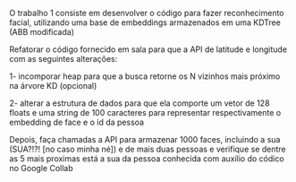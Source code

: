 O trabalho 1 consiste em desenvolver o código para fazer reconhecimento facial, utilizando uma base de embeddings armazenados em uma KDTree (ABB modificada)

Refatorar o código fornecido em sala para que a API de latitude e longitude com as seguintes alterações:

1- incomporar heap para que a busca retorne os N vizinhos mais próximo na árvore KD (opcional)

2- alterar a estrutura de dados para que ela comporte um vetor de 128 floats  e uma string de 100 caracteres para representar respectivamente o embedding de face e o id da pessoa

Depois, faça chamadas a API para armazenar 1000 faces, incluindo a sua (SUA?!?! [no caso minha né]) e de mais duas pessoas e verifique se dentre as 5 mais proximas está a sua da pessoa conhecida com auxilio do códico no Google Collab
